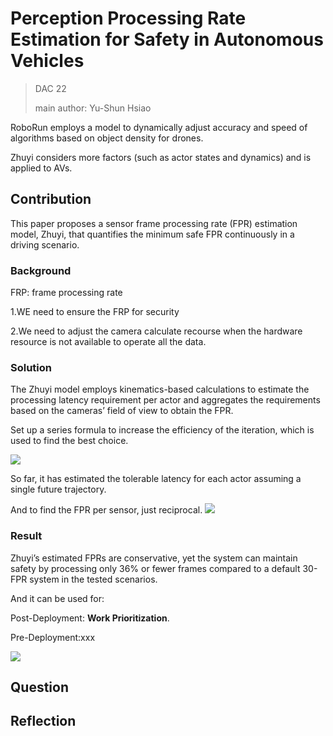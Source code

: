 # Perception Processing Rate Estimation for Safety in Autonomous Vehicles

>DAC 22
>
>main author: Yu-Shun Hsiao

RoboRun employs a model to dynamically adjust accuracy and speed of algorithms based on object density for drones. 

Zhuyi considers more factors (such as actor states and dynamics) and is applied to AVs.

## Contribution
This paper proposes a sensor frame processing rate (FPR) estimation model, Zhuyi, that quantifies the minimum safe FPR continuously in a driving scenario.

### Background

FRP: frame processing rate

1.WE need to ensure the FRP for security

2.We need to adjust the camera calculate recourse when the hardware resource is not available to operate all the data.



### Solution

The Zhuyi model employs kinematics-based calculations to estimate the processing latency requirement per actor and aggregates the requirements based on the cameras’ field of view to obtain the FPR.

Set up a series formula to increase the efficiency of the iteration, which is used to find the best choice.

![](https://github.com/XingzhenCHEN/PaperReview/edit/main/Week1/Zhuyi/formula1.png)

So far, it has estimated the tolerable latency for each actor assuming a single future trajectory.

And to find the FPR per sensor, just reciprocal.
![](https://github.com/XingzhenCHEN/PaperReview/edit/main/Week1/Zhuyi/reciprocal.png)



### Result

Zhuyi’s estimated FPRs are conservative, yet the system can maintain safety by processing only 36% or fewer frames compared to a default 30-FPR system in the tested scenarios.

And it can be used for:

Post-Deployment: **Work Prioritization**.

Pre-Deployment:xxx

![]([https://github.com/XingzhenCHEN/PaperReview/blob/main/Week1/Zhuyi/figure3.png](https://github.com/XingzhenCHEN/PaperReview/blob/main/Week1/Zhuyi/figure3.png))



## Question







## Reflection




